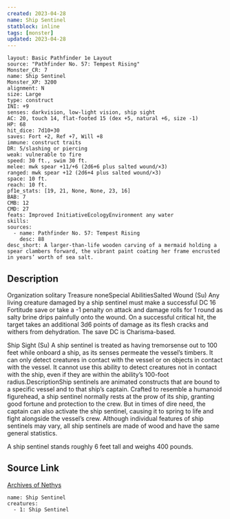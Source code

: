 ```yaml
---
created: 2023-04-28
name: Ship Sentinel
statblock: inline
tags: [monster]
updated: 2023-04-28
---
```

```statblock
layout: Basic Pathfinder 1e Layout
source: "Pathfinder No. 57: Tempest Rising"
Monster_CR: 7
name: Ship Sentinel
Monster_XP: 3200
alignment: N
size: Large
type: construct
INI: +9
senses: darkvision, low-light vision, ship sight
AC: 20, touch 14, flat-footed 15 (dex +5, natural +6, size -1)
HP: 68
hit_dice: 7d10+30
saves: Fort +2, Ref +7, Will +8
immune: construct traits
DR: 5/slashing or piercing
weak: vulnerable to fire
speed: 30 ft., swim 30 ft.
melee: mwk spear +11/+6 (2d6+6 plus salted wound/×3)
ranged: mwk spear +12 (2d6+4 plus salted wound/×3)
space: 10 ft.
reach: 10 ft.
pf1e_stats: [19, 21, None, None, 23, 16]
BAB: 7
CMB: 12
CMD: 27
feats: Improved InitiativeEcologyEnvironment any water
skills: 
sources:
  - name: Pathfinder No. 57: Tempest Rising
    desc: 88
desc_short: A larger-than-life wooden carving of a mermaid holding a spear clambers forward, the vibrant paint coating her frame encrusted in years’ worth of sea salt.
```
## Description
Organization solitary
Treasure noneSpecial AbilitiesSalted Wound (Su) Any living creature damaged by a ship sentinel must make a successful DC 16 Fortitude save or take a -1 penalty on attack and damage rolls for 1 round as salty brine drips painfully onto the wound. On a successful critical hit, the target takes an additional 3d6 points of damage as its flesh cracks and withers from dehydration. The save DC is Charisma-based.

Ship Sight (Su) A ship sentinel is treated as having tremorsense out to 100 feet while onboard a ship, as its senses permeate the vessel’s timbers. It can only detect creatures in contact with the vessel or on objects in contact with the vessel. It cannot use this ability to detect creatures not in contact with the ship, even if they are within the ability’s 100-foot radius.DescriptionShip sentinels are animated constructs that are bound to a specific vessel and to that ship’s captain. Crafted to resemble a humanoid figurehead, a ship sentinel normally rests at the prow of its ship, granting good fortune and protection to the crew. But in times of dire need, the captain can also activate the ship sentinel, causing it to spring to life and fight alongside the vessel’s crew. Although individual features of ship sentinels may vary, all ship sentinels are made of wood and have the same general statistics.

A ship sentinel stands roughly 6 feet tall and weighs 400 pounds.
## Source Link
[Archives of Nethys](https://aonprd.com/MonsterDisplay.aspx?ItemName=Ship%20Sentinel)
```encounter-table
name: Ship Sentinel
creatures:
  - 1: Ship Sentinel
```

